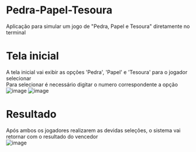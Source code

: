 # Pedra-Papel-Tesoura
Aplicação para simular um jogo de "Pedra, Papel e Tesoura" diretamente no terminal

# Tela inicial  
A tela inicial vai exibir as opções 'Pedra', 'Papel' e 'Tesoura' para o jogador selecionar  
Para selecionar é necessário digitar o numero correspondente a opção  
![image](https://user-images.githubusercontent.com/79271785/197422019-aa219178-a052-4770-89ea-fbcb8a3fd934.png)  ![image](https://user-images.githubusercontent.com/79271785/197422038-d2787908-2d7c-4a13-9264-f5badebedfa7.png)

# Resultado  
Após ambos os jogadores realizarem as devidas seleções, o sistema vai retornar com o resultado do vencedor  
![image](https://user-images.githubusercontent.com/79271785/197422076-f570e851-9dcb-42ef-9aaa-e564ef69e9a4.png)


